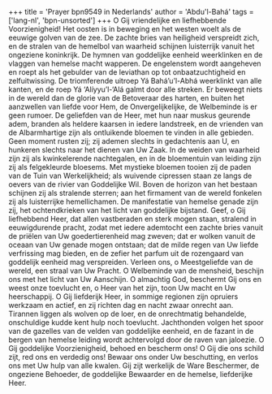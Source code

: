 +++
title = 'Prayer bpn9549 in Nederlands'
author = 'Abdu'l-Bahá'
tags = ['lang-nl', 'bpn-unsorted']
+++
O Gij vriendelijke en liefhebbende Voorzienigheid! Het oosten is in beweging en het westen woelt als de eeuwige golven van de zee. De zachte bries van heiligheid verspreidt zich, en de stralen van de hemelbol van waarheid schijnen luisterrijk vanuit het ongeziene koninkrijk. De hymnen van goddelijke eenheid weerklinken en de vlaggen van hemelse macht wapperen. De engelenstem wordt aangeheven en roept als het gebulder van de leviathan op tot onbaatzuchtigheid en zelfuitwissing. De triomferende uitroep Yá Bahá’u’l-Abhá weerklinkt van alle kanten, en de roep Yá ‘Alíyyu’l-‘Alá  galmt door alle streken. Er beweegt niets in de wereld dan de glorie van de Betoveraar des harten, en buiten het aanzwellen van liefde voor Hem, de Onvergelijkelijke, de Welbeminde is er geen rumoer.
De geliefden van de Heer, met hun naar muskus geurende adem, branden als heldere kaarsen in iedere landstreek, en de vrienden van de Albarmhartige zijn als ontluikende bloemen te vinden in alle gebieden. Geen moment rusten zij; zij ademen slechts in gedachtenis aan U, en hunkeren slechts naar het dienen van Uw Zaak. In de weiden van waarheid zijn zij als kwinkelerende nachtegalen, en in de bloementuin van leiding zijn zij als felgekleurde bloesems. Met mystieke bloemen tooien zij de paden van de Tuin van Werkelijkheid; als wuivende cipressen staan ze langs de oevers van de rivier van Goddelijke Wil. Boven de horizon van het bestaan schijnen zij als stralende sterren; aan het firmament van de wereld fonkelen zij als luisterrijke hemellichamen. De manifestatie van hemelse genade zijn zij, het ochtendkrieken van het licht van goddelijke bijstand.
Geef, o Gij liefhebbend Heer, dat allen vastberaden en sterk mogen staan, stralend in eeuwigdurende pracht, zodat met iedere ademtocht een zachte bries vanuit de priëlen van Uw goedertierenheid mag zweven; dat er wolken vanuit de oceaan van Uw genade mogen ontstaan; dat de milde regen van Uw liefde verfrissing mag bieden, en de zefier het parfum uit de rozengaard van goddelijk eenheid mag verspreiden.
Verleen ons, o Meestgeliefde van de wereld, een straal van Uw Pracht. O Welbeminde van de mensheid, beschijn ons met het licht van Uw Aanschijn.
O almachtig God, beschermt Gij ons en weest onze toevlucht en, o Heer van het zijn, toon Uw macht en Uw heerschappij.
O Gij liefderijk Heer, in sommige regionen zijn opruiers werkzaam en actief, en zij richten dag en nacht zwaar onrecht aan. Tirannen liggen als wolven op de loer, en de onrechtmatig behandelde, onschuldige kudde kent hulp noch toevlucht. Jachthonden volgen het spoor van de gazelles van de velden van goddelijke eenheid, en de fazant in de bergen van hemelse leiding wordt achtervolgd door de raven van jaloezie.
O Gij goddelijke Voorzienigheid, behoed en bescherm ons! O Gij die ons schild zijt, red ons en verdedig ons! Bewaar ons onder Uw beschutting, en verlos ons met Uw hulp van alle kwalen. Gij zijt werkelijk de Ware Beschermer, de ongeziene Behoeder, de goddelijke Bewaarder en de hemelse, liefderijke Heer.
